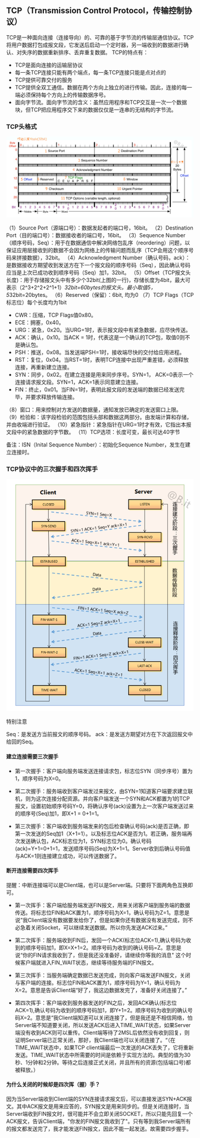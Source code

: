 ## TCP（Transmission Control Protocol，传输控制协议）

TCP是一种面向连接（连接导向）的、可靠的基于字节流的传输层通信协议。TCP将用户数据打包成报文段，它发送后启动一个定时器，另一端收到的数据进行确认、对失序的数据重新排序、丢弃重复数据。
TCP的特点有：

- TCP是面向连接的运输层协议
- 每一条TCP连接只能有两个端点，每一条TCP连接只能是点对点的
- TCP提供可靠交付的服务
- TCP提供全双工通信。数据在两个方向上独立的进行传输。因此，连接的每一端必须保持每个方向上的传输数据序号。
- 面向字节流。面向字节流的含义：虽然应用程序和TCP交互是一次一个数据块，但TCP把应用程序交下来的数据仅仅是一连串的无结构的字节流。

### TCP头格式

![](/image/4-7-1.png)

（1）Source Port（源端口号）：数据发起者的端口号，16bit。
（2）Destination Port（目的端口号）：数据接收者的端口号，16bit。
（3）Sequence Number（顺序号码，Seq）：用于在数据通信中解决网络包乱序（reordering）问题，以保证应用层接收到的数据不会因为网络上的传输问题而乱序（TCP会用这个顺序号码来拼接数据），32bit。
（4）Acknowledgment Number（确认号码，ack）：是数据接收方期望收到发送方在下一个报文段的顺序号码（Seq），因此确认号码应当是上次已成功收到顺序号码（Seq）加1，32bit。
（5）Offset（TCP报文头长度)：用于存储报文头中有多少个32bit(上图的一行)，存储长度为4bit，最大可表示（2^3+2^2+2^1+1）*32bit=60bytes的报文头。最小取值5，5*32bit=20bytes。
（6）Reserved（保留）：6bit, 均为0
（7）TCP Flags（TCP标志位）每个长度均为1bit
- CWR：压缩，TCP Flags值0x80。
- ECE：拥塞，0x40。
- URG：紧急，0x20。当URG=1时，表示报文段中有紧急数据，应尽快传送。
- ACK：确认，0x10。当ACK = 1时，代表这是一个确认的TCP包，取值0则不是确认包。
- PSH：推送，0x08。当发送端PSH=1时，接收端尽快的交付给应用进程。
- RST：复位，0x04。当RST=1时，表明TCP连接中出现严重差错，必须释放连接，再重新建立连接。
- SYN：同步，0x02。在建立连接是用来同步序号。SYN=1， ACK=0表示一个连接请求报文段。SYN=1，ACK=1表示同意建立连接。
- FIN：终止，0x01。当FIN=1时，表明此报文段的发送端的数据已经发送完毕，并要求释放传输连接。

（8）窗口：用来控制对方发送的数据量，通知发放已确定的发送窗口上限。
（9）检验和：该字段检验的范围包括头部和数据这两部分。由发端计算和存储，并由收端进行验证。
（10）紧急指针：紧急指针在URG=1时才有效，它指出本报文段中的紧急数据的字节数。
（11）TCP选项：长度可变，最长可达40字节

备注：ISN（Inital Sequence Number）：初始化Sequence Number，发生在建立连接时。

### TCP协议中的三次握手和四次挥手

![](/image/4-7-2.png)

特别注意

Seq：是发送方当前报文的顺序号码。
ack：是发送方期望对方在下次返回报文中给回的Seq。

#### 建立连接需要三次握手

- 第一次握手：客户端向服务端发送连接请求包，标志位SYN（同步序号）置为1，顺序号码为X=0。

- 第二次握手：服务端收到客户端发过来报文，由SYN=1知道客户端要求建立联机，则为这次连接分配资源。并向客户端发送一个SYN和ACK都置为1的TCP报文，设置初始顺序号码Y=0，将确认序号(ack)设置为上一次客户端发送过来的顺序号(Seq)加1，即X+1 = 0+1=1。

- 第三次握手：客户端收到服务端发来的包后检查确认号码(ack)是否正确，即第一次发送的Seq加1（X+1=1）。以及标志位ACK是否为1。若正确，服务端再次发送确认包，ACK标志位为1，SYN标志位为0。确认号码(ack)=Y+1=0+1=1，发送顺序号码(Seq)为X+1=1。Server收到后确认号码值与ACK=1则连接建立成功，可以传送数据了。

#### 断开连接需要四次挥手

提醒：中断连接端可以是Client端，也可以是Server端。只要将下面两角色互换即可。

- 第一次挥手：客户端给服务端发送FIN报文，用来关闭客户端到服务端的数据传送。将标志位FIN和ACK置为1，顺序号码为X=1，确认号码为Z=1。意思是说”我Client端没有数据要发给你了，但是如果你还有数据没有发送完成，则不必急着关闭Socket，可以继续发送数据。所以你先发送ACK过来。”

- 第二次挥手：服务端收到FIN后，发回一个ACK(标志位ACK=1),确认号码为收到的顺序号码加1，即X=X+1=2。顺序号码为收到的确认号码=Z。意思是说“你的FIN请求我收到了，但是我还没准备好，请继续你等我的消息" 这个时候客户端就进入FIN_WAIT状态，继续等待服务端的FIN报文。

- 第三次挥手：当服务端确定数据已发送完成，则向客户端发送FIN报文，关闭与客户端的连接。标志位FIN和ACK置为1，顺序号码为Y=1，确认号码为X=2。意思是告诉Client端“好了，我这边数据发完了，准备好关闭连接了。”

- 第四次挥手：客户端收到服务器发送的FIN之后，发回ACK确认(标志位ACK=1),确认号码为收到的顺序号码加1，即Y+1=2。顺序号码为收到的确认号码X=2。意思是“我Client端知道可以关闭连接了，但是我还是不相信网络，怕 Server端不知道要关闭，所以发送ACK后进入TIME_WAIT状态，如果Server端没有收到ACK则可以重传。Client端等待了2MSL后依然没有收到回复，则证明Server端已正常关闭，那好，我Client端也可以关闭连接了。“（在TIME_WAIT状态中，如果TCP client端最后一次发送的ACK丢失了，它将重新发送。TIME_WAIT状态中所需要的时间是依赖于实现方法的。典型的值为30秒、1分钟和2分钟。等待之后连接正式关闭，并且所有的资源(包括端口号)都被释放。）

#### 为什么关闭的时候却是四次挥（握）手？

因为当Server端收到Client端的SYN连接请求报文后，可以直接发送SYN+ACK报文。其中ACK报文是用来应答的，SYN报文是用来同步的。但是关闭连接时，当Server端收到FIN报文时，很可能并不会立即关闭SOCKET，所以只能先回复一个ACK报文，告诉Client端，"你发的FIN报文我收到了"。只有等到我Server端所有的报文都发送完了，我才能发送FIN报文，因此不能一起发送。故需要四步握手。